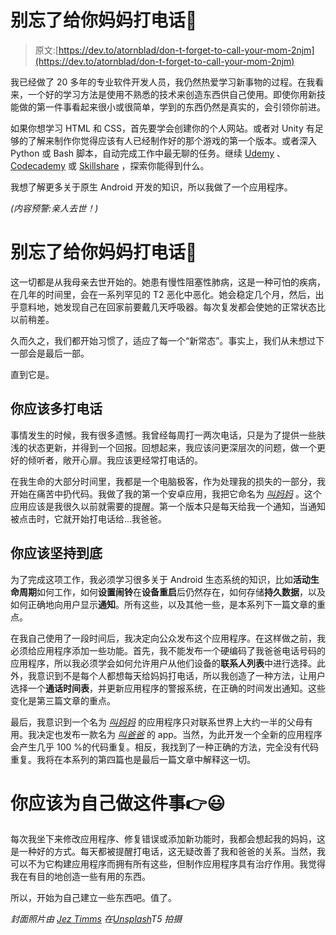 # 别忘了给你妈妈打电话👵

> 原文:[https://dev.to/atornblad/don-t-forget-to-call-your-mom-2njm](https://dev.to/atornblad/don-t-forget-to-call-your-mom-2njm)

我已经做了 20 多年的专业软件开发人员，我仍然热爱学习新事物的过程。在我看来，一个好的学习方法是使用不熟悉的技术来创造东西供自己使用。即使你用新技能做的第一件事看起来很小或很简单，学到的东西仍然是真实的，会引领你前进。

如果你想学习 HTML 和 CSS，首先要学会创建你的个人网站。或者对 Unity 有足够的了解来制作你觉得应该有人已经制作好的那个游戏的第一个版本。或者深入 Python 或 Bash 脚本，自动完成工作中最无聊的任务。继续 [Udemy](https://udemy.com/) 、 [Codecademy](https://www.codecademy.com/) 或 [Skillshare](https://www.skillshare.com/) ，探索你能得到什么。

我想了解更多关于原生 Android 开发的知识，所以我做了一个应用程序。

*(内容预警:亲人去世！)*

# [](#dont-forget-to-call-your-mom)别忘了给你妈妈打电话👵

这一切都是从我母亲去世开始的。她患有慢性阻塞性肺病，这是一种可怕的疾病，在几年的时间里，会在一系列罕见的 T2 恶化中恶化。她会稳定几个月，然后，出乎意料地，她发现自己在回家前要戴几天呼吸器。每次复发都会使她的正常状态比以前稍差。

久而久之，我们都开始习惯了，适应了每一个“新常态”。事实上，我们从未想过下一部会是最后一部。

直到它是。

## 你应该多打电话

事情发生的时候，我有很多遗憾。我曾经每周打一两次电话，只是为了提供一些肤浅的状态更新，并得到一个回报。回想起来，我应该问更深层次的问题，做一个更好的倾听者，敞开心扉。我应该更经常打电话的。

在我生命的大部分时间里，我都是一个电脑极客，作为处理我的损失的一部分，我开始在痛苦中扔代码。我做了我的第一个安卓应用，我把它命名为 *[叫妈妈](https://play.google.com/store/apps/details?id=se.atornblad.callmom)* 。这个应用应该是我很久以前就需要的提醒。第一个版本只是每天给我一个通知，当通知被点击时，它就开始打电话给...我爸爸。

## 你应该坚持到底

为了完成这项工作，我必须学习很多关于 Android 生态系统的知识，比如**活动生命周期**如何工作，如何**设置闹铃**在**设备重启**后仍然存在，如何存储**持久数据**，以及如何正确地向用户显示**通知**。所有这些，以及其他一些，是本系列下一篇文章的重点。

在我自己使用了一段时间后，我决定向公众发布这个应用程序。在这样做之前，我必须给应用程序添加一些功能。首先，我不能发布一个硬编码了我爸爸电话号码的应用程序，所以我必须学会如何允许用户从他们设备的**联系人列表**中进行选择。此外，我意识到不是每个人都想每天给妈妈打电话，所以我创造了一种方法，让用户选择一个**通话时间表**，并更新应用程序的警报系统，在正确的时间发出通知。这些变化是第三篇文章的重点。

最后，我意识到一个名为 *[叫妈妈](https://play.google.com/store/apps/details?id=se.atornblad.callmom)* 的应用程序只对联系世界上大约一半的父母有用。我决定也发布一款名为 *[叫爸爸](https://play.google.com/store/apps/details?id=se.atornblad.calldad)* 的 app。当然，为此开发一个全新的应用程序会产生几乎 100 %的代码重复。相反，我找到了一种正确的方法，完全没有代码重复。我将在本系列的第四篇也是最后一篇文章中解释这一切。

# 你应该为自己做这件事👉😃

每次我坐下来修改应用程序、修复错误或添加新功能时，我都会想起我的妈妈，这是一种好的方式。每天都被提醒打电话，这无疑改善了我和爸爸的关系。当然，我可以不为它构建应用程序而拥有所有这些，但制作应用程序具有治疗作用。我觉得我在有目的地创造一些有用的东西。

所以，开始为自己建立一些东西吧。值了。

*封面照片由 [Jez Timms](https://unsplash.com/photos/zBF7qkuexmg) 在[Unsplash](https://unsplash.com/)T5 拍摄*
